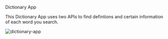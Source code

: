 Dictionary App

This Dictionary App uses two APIs to find defintions and certain information of each word you search.

![dictionary-app](https://user-images.githubusercontent.com/74805696/178378471-0a186822-8c2f-4650-b276-aa1454b7abc8.jpg)


